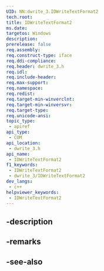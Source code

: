 ```yaml
---
UID: NN:dwrite_3.IDWriteTextFormat2
tech.root: 
title: IDWriteTextFormat2
ms.date: 
targetos: Windows
description: 
prerelease: false
req.assembly: 
req.construct-type: iface
req.ddi-compliance: 
req.header: dwrite_3.h
req.idl: 
req.include-header: 
req.max-support: 
req.namespace: 
req.redist: 
req.target-min-winverclnt: 
req.target-min-winversvr: 
req.target-type: 
req.unicode-ansi: 
topic_type:
 - apiref
api_type:
 - COM
api_location:
 - dwrite_3.h
api_name:
 - IDWriteTextFormat2
f1_keywords:
 - IDWriteTextFormat2
 - dwrite_3/IDWriteTextFormat2
dev_langs:
 - c++
helpviewer_keywords:
 - IDWriteTextFormat2
---
```


## -description

## -remarks

## -see-also

